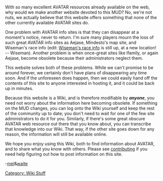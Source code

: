 With so many excellent AVATAR resources already available on the web,
why would we make another website devoted to this MUD? No, we're not
nuts, we actually believe that this website offers something that none
of the other currently available AVATAR sites do.

One problem with AVATAR info sites is that they can disappear at a
moment's notice, never to return. I'm sure many players mourn the loss
of such great AVATAR info sites as Aejase, Mindesto's map site, and
Wiseman's race info (edit: [Wiseman's race
info](http://www.users.on.net/~wyvaud/avatar_races/races.html) is still
up, at a new location! -- Wiseman). Another problem is when once-great
sites like lfamily, or again Aejase, become obsolete because their
administrators neglect them.

This website solves both of these problems. While we can't promise to be
around forever, we certainly don't have plans of disappearing any time
soon. And if the unforeseen does happen, then we could easily hand off
the contents of this site to anyone interested in hosting it, and it
could be back up in minutes.

Because this website is a Wiki, and is therefore modifiable by
***anyone***, you need not worry about the information here becoming
obsolete. If something on the MUD changes, you can log onto the Wiki
yourself and keep the rest of the community up to date; you don't need
to wait for one of the few site administrators to do it for you.
Similarly, if there's some great obscure AVATAR web resource out there
that you know about, you can transcribe that knowledge into our Wiki.
That way, if the other site goes down for any reason, the information
will still be available online.

We hope you enjoy using this Wiki, both to find information about
AVATAR, and to share what you know with others. Please see
[contributing](contributing "wikilink") if you need help figuring out
how to post information on this site.

\-[mel](User:Mel "wikilink")&[waite](User:Waite "wikilink")

[Category: Wiki Stuff](Category:_Wiki_Stuff "wikilink")
